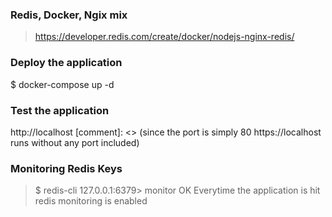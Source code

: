 ### Redis, Docker, Ngix mix

> https://developer.redis.com/create/docker/nodejs-nginx-redis/

### Deploy the application
$ docker-compose up -d

### Test the application
http://localhost  [comment]: <> (since the port is simply 80 https://localhost runs without any port included)


### Monitoring Redis Keys
> $ redis-cli
> 127.0.0.1:6379> monitor
> OK
Everytime the application is hit redis monitoring is enabled
